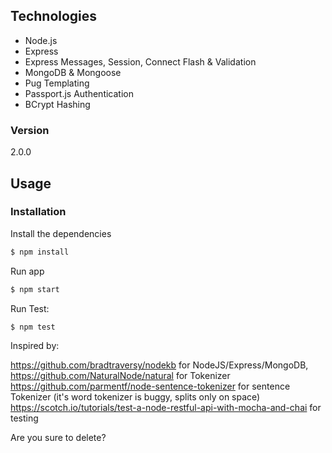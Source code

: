 

## Technologies
* Node.js
* Express
* Express Messages, Session, Connect Flash & Validation
* MongoDB & Mongoose
* Pug Templating
* Passport.js Authentication
* BCrypt Hashing

### Version
2.0.0

## Usage


### Installation

Install the dependencies

```sh
$ npm install
```
Run app

```sh
$ npm start
```

Run Test:
```sh
$ npm test
```

Inspired by:

https://github.com/bradtraversy/nodekb for NodeJS/Express/MongoDB,
https://github.com/NaturalNode/natural for Tokenizer
https://github.com/parmentf/node-sentence-tokenizer for sentence Tokenizer (it's word tokenizer is buggy, splits only on space)
https://scotch.io/tutorials/test-a-node-restful-api-with-mocha-and-chai for testing



Are you sure to delete?
